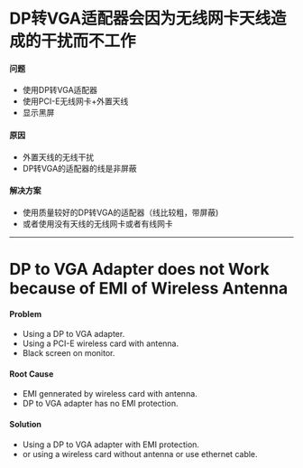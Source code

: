 # DP转VGA适配器会因为无线网卡天线造成的干扰而不工作

#### 问题
* 使用DP转VGA适配器
* 使用PCI-E无线网卡+外置天线
* 显示黑屏

#### 原因
* 外置天线的无线干扰
* DP转VGA的适配器的线是非屏蔽

#### 解决方案
* 使用质量较好的DP转VGA的适配器（线比较粗，带屏蔽)
* 或者使用没有天线的无线网卡或者有线网卡

--------------------------

# DP to VGA Adapter does not Work because of EMI of Wireless Antenna

#### Problem
* Using a DP to VGA adapter.
* Using a PCI-E wireless card with antenna.
* Black screen on monitor.

#### Root Cause
* EMI gennerated by wireless card with antenna.
* DP to VGA adapter has no EMI protection.

#### Solution
* Using a DP to VGA adapter with EMI protection.
* or using a wireless card without antenna or use ethernet cable.


